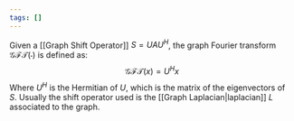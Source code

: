 ```yaml
---
tags: []
---
```

Given a [[Graph Shift Operator]] $S=UAU^H$, the graph Fourier transform $\mathcal{GFT}(\cdot)$ is defined as:
$$
\mathcal{GFT}(x)=U^Hx
$$
Where $U^H$ is the Hermitian of $U$, which is the matrix of the eigenvectors of $S$.
Usually the shift operator used is the [[Graph Laplacian|laplacian]] $L$ associated to the graph.